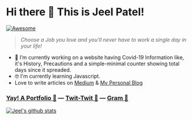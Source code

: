 # Hi there 👋 This is Jeel Patel! 
[![Awesome](https://awesome.re/badge.svg)](https://awesome.re)
 > *Choose a Job you love and you'll never have to work a single day in your life!*
 - 🔭 I’m currently working on a website having Covid-19 Information like, it's History, Precautions and a simple-minimal counter showing total days since it spreaded.
 - 🤓 I'm currently learning Javascript.
 - Love to write articles on [Medium](https://medium.com/@jeelpatel17) & [My Personal Blog](http://paperpixel.synergize.co)

### [Yay! A Portfolio 👀](https://jeelpatel.ml) — [Twit-Twit 🐤](https://twitter.com/70r65eL) — [Gram 📸](https://instagram.com/thisisjeelpatel)

[![Jeel's github stats](https://github-readme-stats.vercel.app/api?username=jeelpatel17)](https://github.com/jeelpatel17/github-readme-stats)
